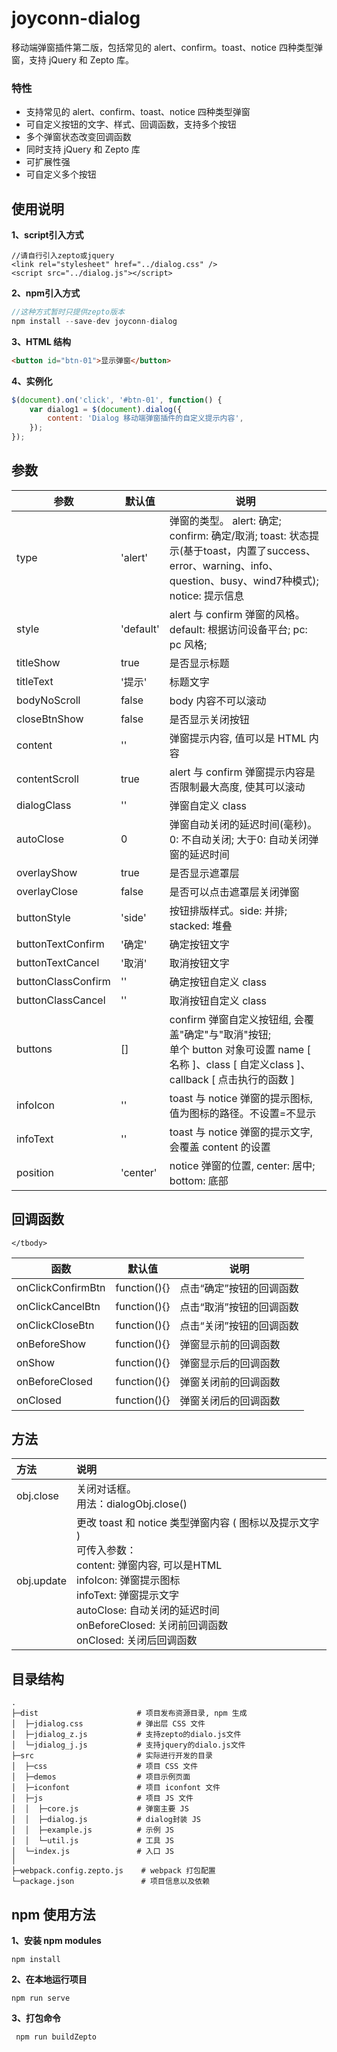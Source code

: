 # joyconn-dialog

移动端弹窗插件第二版，包括常见的 alert、confirm。toast、notice 四种类型弹窗，支持 jQuery 和 Zepto 库。

### 特性
+ 支持常见的 alert、confirm、toast、notice 四种类型弹窗
+ 可自定义按钮的文字、样式、回调函数，支持多个按钮
+ 多个弹窗状态改变回调函数
+ 同时支持 jQuery 和 Zepto 库
+ 可扩展性强
+ 可自定义多个按钮







## 使用说明
**1、script引入方式**
```
//请自行引入zepto或jquery
<link rel="stylesheet" href="../dialog.css" />
<script src="../dialog.js"></script>
```

**2、npm引入方式**
```javascript
//这种方式暂时只提供zepto版本
npm install --save-dev joyconn-dialog
```

**3、HTML 结构**
```html
<button id="btn-01">显示弹窗</button>
```

**4、实例化**
```javascript
$(document).on('click', '#btn-01', function() {
    var dialog1 = $(document).dialog({
        content: 'Dialog 移动端弹窗插件的自定义提示内容',
    });
});
```



## 参数
<table>
    <thead>
        <tr>
            <th>参数</th>
            <th>默认值</th>
            <th>说明</th>
        </tr>                           
    </thead>
    <tbody>
        <tr>
            <td>type</td>
            <td>'alert'</td>
            <td>弹窗的类型。
            alert: 确定; 
            confirm: 确定/取消; 
            toast: 状态提示(基于toast，内置了success、error、warning、info、question、busy、wind7种模式); 
            notice: 提示信息</td>
        </tr>
        <tr>
            <td>style</td>
            <td>'default'</td>
            <td>alert 与 confirm 弹窗的风格。<br />default: 根据访问设备平台; pc: pc 风格; </td>
        </tr>
        <tr>
            <td>titleShow</td>
            <td>true</td>
            <td>是否显示标题</td>
        </tr>
        <tr>
            <td>titleText</td>
            <td>'提示'</td>
            <td>标题文字</td>
        </tr>
        <tr>
            <td>bodyNoScroll</td>
            <td>false</td>
            <td>body 内容不可以滚动</td>
        </tr>
        <tr>
            <td>closeBtnShow</td>
            <td>false</td>
            <td>是否显示关闭按钮</td>
        </tr>
        <tr>
            <td>content</td>
            <td>''</td>
            <td>弹窗提示内容, 值可以是 HTML 内容</td>
        </tr>
        <tr>
            <td>contentScroll</td>
            <td>true</td>
            <td>alert 与 confirm 弹窗提示内容是否限制最大高度, 使其可以滚动</td>
        </tr>
        <tr>
            <td>dialogClass</td>
            <td>''</td>
            <td>弹窗自定义 class</td>
        </tr>
        <tr>
            <td>autoClose</td>
            <td>0</td>
            <td>弹窗自动关闭的延迟时间(毫秒)。<br />0: 不自动关闭; 大于0: 自动关闭弹窗的延迟时间</td>
        </tr>
        <tr>
            <td>overlayShow</td>
            <td>true</td>
            <td>是否显示遮罩层</td>
        </tr>
        <tr>
            <td>overlayClose</td>
            <td>false</td>
            <td>是否可以点击遮罩层关闭弹窗</td>
        </tr>
        <tr>
            <td>buttonStyle</td>
            <td>'side'</td>
            <td>按钮排版样式。side: 并排; stacked: 堆叠</td>
        </tr>
        <tr>
            <td>buttonTextConfirm</td>
            <td>'确定'</td>
            <td>确定按钮文字</td>
        </tr>
        <tr>
            <td>buttonTextCancel</td>
            <td>'取消'</td>
            <td>取消按钮文字</td>
        </tr>
        <tr>
            <td>buttonClassConfirm</td>
            <td>''</td>
            <td>确定按钮自定义 class</td>
        </tr>
        <tr>
            <td>buttonClassCancel</td>
            <td>''</td>
            <td>取消按钮自定义 class</td>
        </tr>
        <tr>
            <td>buttons</td>
            <td>[]</td>
            <td>confirm 弹窗自定义按钮组, 会覆盖"确定"与"取消"按钮; <br />单个 button 对象可设置 name [ 名称 ]、class [ 自定义class ]、callback [ 点击执行的函数 ]</td>
        </tr>
        <tr>
            <td>infoIcon</td>
            <td>''</td>
            <td>toast 与 notice 弹窗的提示图标, 值为图标的路径。不设置=不显示</td>
        </tr>
        <tr>
            <td>infoText</td>
            <td>''</td>
            <td>toast 与 notice 弹窗的提示文字, 会覆盖 content 的设置</td>
        </tr>
        <tr>
            <td>position</td>
            <td>'center'</td>
            <td>notice 弹窗的位置, center: 居中; bottom: 底部</td>
        </tr>
    </tbody>
</table>


## 回调函数
<table>
    <thead>
        <tr>
            <th>函数</th>
            <th>默认值</th>
            <th>说明</th>
        </tr>                           
    </thead>
    <tbody>
        <tr>
            <td>onClickConfirmBtn</td>
            <td>function(){}</td>
            <td>点击“确定”按钮的回调函数</td>
        </tr>
        <tr>
            <td>onClickCancelBtn</td>
            <td>function(){}</td>
            <td>点击“取消”按钮的回调函数</td>
        </tr>
        <tr>
            <td>onClickCloseBtn</td>
            <td>function(){}</td>
            <td>点击“关闭”按钮的回调函数</td>
        </tr>
        <tr>
            <td>onBeforeShow</td>
            <td>function(){}</td>
            <td>弹窗显示前的回调函数</td>
        </tr>
        <tr>
            <td>onShow</td>
            <td>function(){}</td>
            <td>弹窗显示后的回调函数</td>
        </tr>
        <tr>
            <td>onBeforeClosed</td>
            <td>function(){}</td>
            <td>弹窗关闭前的回调函数</td>
        </tr>
        <tr>
            <td>onClosed</td>
            <td>function(){}</td>
            <td>弹窗关闭后的回调函数</td>
        </tr>

    </tbody>
</table>


## 方法
| 方法            | 说明  |
| :--------       | :----  |
|obj.close |关闭对话框。<br />用法：dialogObj.close() |
| obj.update | 更改 toast 和 notice 类型弹窗内容 ( 图标以及提示文字 )<br />可传入参数：<br>content: 弹窗内容, 可以是HTML <br>                infoIcon: 弹窗提示图标<br>infoText: 弹窗提示文字<br>autoClose: 自动关闭的延迟时间<br>onBeforeClosed: 关闭前回调函数<br>onClosed: 关闭后回调函数  |


## 目录结构
```
.
├─dist                      # 项目发布资源目录, npm 生成
│  ├─jdialog.css            # 弹出层 CSS 文件
│  ├─jdialog_z.js           # 支持zepto的dialo.js文件
│  └─jdialog_j.js           # 支持jquery的dialo.js文件
├─src                       # 实际进行开发的目录
│  ├─css                    # 项目 CSS 文件 
│  ├─demos                  # 项目示例页面
│  ├─iconfont               # 项目 iconfont 文件
│  ├─js                     # 项目 JS 文件
│  │  ├─core.js             # 弹窗主要 JS
│  │  ├─dialog.js           # dialog封装 JS
│  │  ├─example.js          # 示例 JS
│  │  └─util.js             # 工具 JS
│  └─index.js               # 入口 JS
│
├─webpack.config.zepto.js    # webpack 打包配置
└─package.json               # 项目信息以及依赖
```

## npm 使用方法
**1、安装 npm modules**
```
npm install
```

**2、在本地运行项目**
```
npm run serve
```

**3、打包命令**
```
 npm run buildZepto  
```

